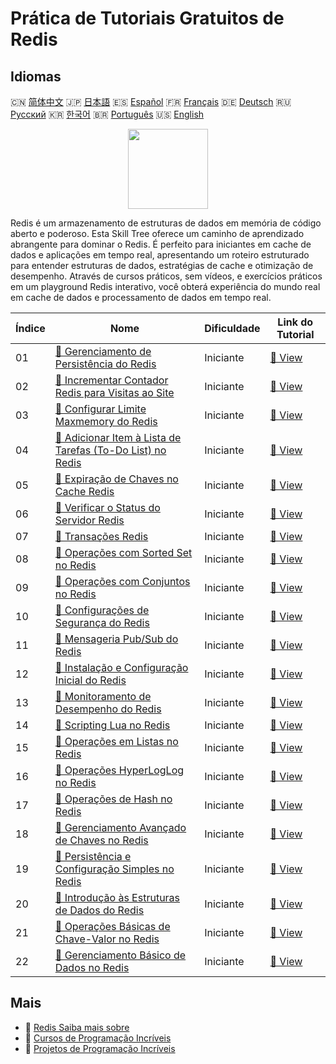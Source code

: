 # Prática de Tutoriais Gratuitos de Redis

## Idiomas

🇨🇳 [简体中文](README_zh.md) 🇯🇵 [日本語](README_ja.md) 🇪🇸 [Español](README_es.md) 🇫🇷 [Français](README_fr.md) 🇩🇪 [Deutsch](README_de.md) 🇷🇺 [Русский](README_ru.md) 🇰🇷 [한국어](README_ko.md) 🇧🇷 [Português](README_pt.md) 🇺🇸 [English](README.md) 

<div align="center">
<img width="128px" src="https://file.labex.io/path/4MMYfz8sH7hJ.png">
</div>

Redis é um armazenamento de estruturas de dados em memória de código aberto e poderoso. Esta Skill Tree oferece um caminho de aprendizado abrangente para dominar o Redis. É perfeito para iniciantes em cache de dados e aplicações em tempo real, apresentando um roteiro estruturado para entender estruturas de dados, estratégias de cache e otimização de desempenho. Através de cursos práticos, sem vídeos, e exercícios práticos em um playground Redis interativo, você obterá experiência do mundo real em cache de dados e processamento de dados em tempo real.

|   Índice | Nome                                                                                                                                        | Dificuldade   | Link do Tutorial                                                                                    |
|----------|---------------------------------------------------------------------------------------------------------------------------------------------|---------------|-----------------------------------------------------------------------------------------------------|
|       01 | [📖 Gerenciamento de Persistência do Redis](https://labex.io/pt/tutorials/redis-redis-persistence-management-552101)                        | Iniciante     | [🔗 View](https://labex.io/pt/tutorials/redis-redis-persistence-management-552101)                  |
|       02 | [📖 Incrementar Contador Redis para Visitas ao Site](https://labex.io/pt/tutorials/redis-increment-redis-counter-for-website-visits-552163) | Iniciante     | [🔗 View](https://labex.io/pt/tutorials/redis-increment-redis-counter-for-website-visits-552163)    |
|       03 | [📖 Configurar Limite Maxmemory do Redis](https://labex.io/pt/tutorials/redis-configure-redis-maxmemory-limit-552162)                       | Iniciante     | [🔗 View](https://labex.io/pt/tutorials/redis-configure-redis-maxmemory-limit-552162)               |
|       04 | [📖 Adicionar Item à Lista de Tarefas (To-Do List) no Redis](https://labex.io/pt/tutorials/redis-add-item-to-redis-to-do-list-552161)       | Iniciante     | [🔗 View](https://labex.io/pt/tutorials/redis-add-item-to-redis-to-do-list-552161)                  |
|       05 | [📖 Expiração de Chaves no Cache Redis](https://labex.io/pt/tutorials/redis-expire-keys-in-redis-cache-552156)                              | Iniciante     | [🔗 View](https://labex.io/pt/tutorials/redis-expire-keys-in-redis-cache-552156)                    |
|       06 | [📖 Verificar o Status do Servidor Redis](https://labex.io/pt/tutorials/redis-verify-redis-server-status-552152)                            | Iniciante     | [🔗 View](https://labex.io/pt/tutorials/redis-verify-redis-server-status-552152)                    |
|       07 | [📖 Transações Redis](https://labex.io/pt/tutorials/redis-redis-transactions-552106)                                                        | Iniciante     | [🔗 View](https://labex.io/pt/tutorials/redis-redis-transactions-552106)                            |
|       08 | [📖 Operações com Sorted Set no Redis](https://labex.io/pt/tutorials/redis-redis-sorted-set-operations-552105)                              | Iniciante     | [🔗 View](https://labex.io/pt/tutorials/redis-redis-sorted-set-operations-552105)                   |
|       09 | [📖 Operações com Conjuntos no Redis](https://labex.io/pt/tutorials/redis-redis-set-operations-552104)                                      | Iniciante     | [🔗 View](https://labex.io/pt/tutorials/redis-redis-set-operations-552104)                          |
|       10 | [📖 Configurações de Segurança do Redis](https://labex.io/pt/tutorials/redis-redis-security-settings-552103)                                | Iniciante     | [🔗 View](https://labex.io/pt/tutorials/redis-redis-security-settings-552103)                       |
|       11 | [📖 Mensageria Pub/Sub do Redis](https://labex.io/pt/tutorials/redis-redis-pub-sub-messaging-552102)                                        | Iniciante     | [🔗 View](https://labex.io/pt/tutorials/redis-redis-pub-sub-messaging-552102)                       |
|       12 | [📖 Instalação e Configuração Inicial do Redis](https://labex.io/pt/tutorials/redis-installation-and-initial-setup-of-redis-552075)         | Iniciante     | [🔗 View](https://labex.io/pt/tutorials/redis-installation-and-initial-setup-of-redis-552075)       |
|       13 | [📖 Monitoramento de Desempenho do Redis](https://labex.io/pt/tutorials/redis-redis-performance-monitoring-552100)                          | Iniciante     | [🔗 View](https://labex.io/pt/tutorials/redis-redis-performance-monitoring-552100)                  |
|       14 | [📖 Scripting Lua no Redis](https://labex.io/pt/tutorials/redis-redis-lua-scripting-552099)                                                 | Iniciante     | [🔗 View](https://labex.io/pt/tutorials/redis-redis-lua-scripting-552099)                           |
|       15 | [📖 Operações em Listas no Redis](https://labex.io/pt/tutorials/redis-redis-list-operations-552098)                                         | Iniciante     | [🔗 View](https://labex.io/pt/tutorials/redis-redis-list-operations-552098)                         |
|       16 | [📖 Operações HyperLogLog no Redis](https://labex.io/pt/tutorials/redis-redis-hyperloglog-operations-552097)                                | Iniciante     | [🔗 View](https://labex.io/pt/tutorials/redis-redis-hyperloglog-operations-552097)                  |
|       17 | [📖 Operações de Hash no Redis](https://labex.io/pt/tutorials/redis-redis-hash-operations-552096)                                           | Iniciante     | [🔗 View](https://labex.io/pt/tutorials/redis-redis-hash-operations-552096)                         |
|       18 | [📖 Gerenciamento Avançado de Chaves no Redis](https://labex.io/pt/tutorials/redis-redis-advanced-key-management-552094)                    | Iniciante     | [🔗 View](https://labex.io/pt/tutorials/redis-redis-advanced-key-management-552094)                 |
|       19 | [📖 Persistência e Configuração Simples no Redis](https://labex.io/pt/tutorials/redis-persistence-and-simple-configuration-in-redis-552079) | Iniciante     | [🔗 View](https://labex.io/pt/tutorials/redis-persistence-and-simple-configuration-in-redis-552079) |
|       20 | [📖 Introdução às Estruturas de Dados do Redis](https://labex.io/pt/tutorials/redis-introduction-to-redis-data-structures-552078)           | Iniciante     | [🔗 View](https://labex.io/pt/tutorials/redis-introduction-to-redis-data-structures-552078)         |
|       21 | [📖 Operações Básicas de Chave-Valor no Redis](https://labex.io/pt/tutorials/redis-basic-key-value-operations-in-redis-552077)              | Iniciante     | [🔗 View](https://labex.io/pt/tutorials/redis-basic-key-value-operations-in-redis-552077)           |
|       22 | [📖 Gerenciamento Básico de Dados no Redis](https://labex.io/pt/tutorials/redis-basic-data-management-in-redis-552076)                      | Iniciante     | [🔗 View](https://labex.io/pt/tutorials/redis-basic-data-management-in-redis-552076)                |

## Mais

- 🔗 [Redis Saiba mais sobre](https://labex.io/pt/skilltrees/redis)
- 🔗 [Cursos de Programação Incríveis](https://github.com/labex-labs/awesome-programming-courses)
- 🔗 [Projetos de Programação Incríveis](https://github.com/labex-labs/awesome-programming-projects)

